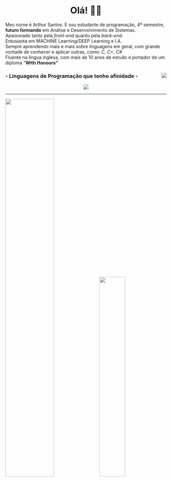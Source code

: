<h1 align="center">Olá! 👋🏻 </h1>

<p>Meu nome é Arthur Santos. E sou estudante de programação, 4º semestre, <b>futuro formando</b> em Análise e Desenvolvimento de Sistemas.
 <br>Apaixonado tanto pela <i>front-end</i> quanto pela <i>back-end</i>.</br>
 Entusiasta em MACHINE Learning/DEEP Learning e I.A. 
 <br>Sempre aprendendo mais e mais sobre linguagens em geral, com grande vontade de conhecer e aplicar outras, como: <i>C</i>, <i>C+</i>, <i>C#</i>
 <br>Fluente na língua inglesa, com mais de 10 anos de estudo e portador de um diploma "<b>With Honours"<b></br>
 </p>

<a href="https://arthurzra.github.io/" target="_blank">
<p><img align="right" src="https://img.shields.io/badge/website-000000?style=for-the-badge&logo=About.me&logoColor=white"</img></p>
 </a>

<h3> - Linguagens de Programação que tenho afinidade - </h3>


<div align="center" style="display: inline_block"<br>
<img align="center" src="https://skills.thijs.gg/icons?i=html,css,js,java,py,kotlin,mysql,lua,)"></img>


</div>

<hr>

<div class='container'>
<img style="height: auto; width: 55%;" class="img" src="https://github-readme-vehv-arthurzra.vercel.app/api?username=Arthurzra&show_icons=true&theme=radical" />
&nbsp;
&nbsp;
<img style="height: auto; width: 40%;" class="img" src="https://github-readme-vehv-arthurzra.vercel.app/api/top-langs/?username=Arthurzra&theme=dark&layout=compact"/></div>
</div>

